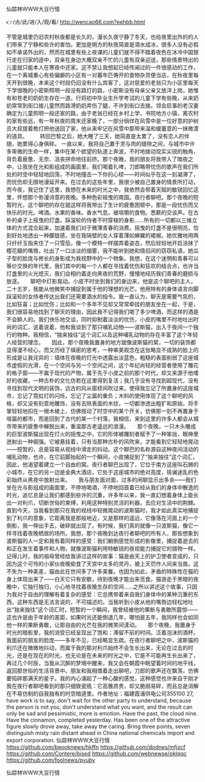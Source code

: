 
仙踪林WWW大豆行情




👉/点/此/进/入/观/看/ http://wencao66.com?eehbb.html




不管是城里仍旧农村秋夜都是长久的，漫长久夜宁静了冬天，也给夜里出外的的人们带来了宁静和些许的害怕。更加是朔方的秋夜简直是滴水成冰，很多人没有必假如不承诺外出的，然而在城里有些上夜课的儿童们就不得不踏着夜色在冰冷中国银行走在归家的途中，双亲在身边大概双亲不忙的儿童有双亲迎送，那些情景特出的儿童就只能本人在寒夜中还家。这不禁让我想起已经传闻过的一件很感动的工作，在一个离城重心有些偏僻的小区有一对暮年匹俦开的食物杂货便当店，在秋夜里每天开到很晚，本来这个时段仍旧没有什么宾客了，这对慈爱的老翁只为小区里每天下学很晚的小密斯照明一段没有路灯的路，小密斯没有母亲父亲又放洋上岗，她惟有和苍老的奶奶生存在一道，行将初中毕业生升学考试的儿童下学有些晚，从来奶奶常常到街口接儿童然而路滑奶奶弄伤了腿，不许到街口去接。领会启事的老汉妻确定为儿童照明一段还家的路，由于老翁已经在乡村上学，书院地方小镇，离农村的家有些远，有一年秋夜的周末还家晚了，一部分徜徉在风雪中是一位好意的护树员大叔提着桅灯把他送回了家，他从来牢记在风雪中那带来温和缓蓄意的一抹微漠的道具。
　　转回巴黎之后，她大睡了三天，她简直是太累了，没有恋人的伴随，她累得心身俱碎。
一直以来，我将自己置于灵与肉的缝隙之间，与城市中许多卑微的生命一样，集中在某个欲望的轨道上奔波，不时地拨动现实尖锐的触角，背负着疲惫、无奈、沮丧拼命地往前挤。那个夜晚，我的朋友将我带入了暗夜之中，让我坐在光和影组成的画面里，我们喝着扎啤，刀郎略带忧伤的歌声在我们所处的时空中轻轻地回荡，不时地撞击一下你的心棂——时间似乎在这一刻凝滞了，而忧伤却无限地漫延开来。在过去的这些年里，我很少被自己置身的情景所打动，而今夜，我记住了这里，我想在未来的时光之中，我依然会带着天赋的敏锐回忆这里，怀想那个弥漫诗意的夜晚。多种色彩摇曳的南国。夜行者聊吧。那个夜晚的短暂时光，这个聊吧的存在就这样将我带出了生计的疲惫困顿中，那是一段忧伤而又快乐的时光。啤酒。水果的香味。香水气息。被咀嚼的食物。悉簌的交谈声。在古朴的桌子上摇曳的灯盏。踩滚轮的侍者不时穿梭的身影……所有的一切都以三维立体的方式混合起来，加速着我们对于微薄青春的消费。摇曳的灯盏不是很明亮，恰到好处地透出一种朦胧感，坐在我隔壁的女人穿着薄如蝉翼的裙裾，她优雅地用两只纤纤玉指夹住了一只雪茄，像一个模特一样摆弄着姿态，然后轻轻地开启涂抹了樱花瓣的嘴唇，吐出了一口淡淡的烟雾，我不能听到她和情侣间的窃窃私语，她瓜子型的脸庞与修长的身影成为我视野中的一个物象。我想，在这个迷惘和青春可以等价交换的年代里，我们其中的每一个人都在寻找着忧伤和狂欢的结合点，也许当灯盏里的火光熄灭，我们会相约着走向黑夜的荒野，慢慢地经历我们青春的磨损与放逐。　　聊吧中灯影晃动。小皮不时坐到我们的身边来，他是这个聊吧的主人，二十五岁，我能从他微笑中捕捉到属于他的理想的光芒。他用特有的身体语言向脚踩滚轮的女侍者传达出我们还需要酒水的指令。我一直认为，聊天是需要气氛的，比如狂喜；比如忧伤；比如和一个多年不见却又常常牵挂的朋友坐在一起，于是，我们很容易地找到了聊天的理由，因此我不记得我们喝了多少啤酒，而这样的酒是不会醉人的。我们快乐地交谈，同时抑制着淡淡的忧伤，小皮的嘴里不时地吐出时尚的词汇，说着说着，他和我谈到了那只哺乳动物——波斯猫，出入于夜间一个独行的物种。我相信，“独来独往”这个词汇以及这种哺乳动物的存在丰富了这个年轻人经营的理念。　　因此，那个夜晚我置身的地方就像波斯猫的窝，一切的装饰都显得漫不经心，而又历经了缜密的思考，一种审美观念在这张略显不成熟的脸上的形成是让我诧异的：墙体在夜晚的灯光中透露出淡蓝色，粗糙的表面削弱了这座城市虚假的光滑，在一个空间与另一个空间之间，这个年纪尚轻的经营者使用了雕花的格子窗——不属于现代的产物，属于先于小皮之前的那个时代，却又来源于他嗜好的收藏，一种古朴的文化仿若在这里得到复活；我几乎没有寻找到超现代，没有寻找到现代文明的装饰，远古的风从窗棂间吹过来，使得我忘记了所置身的这座城市，忘记了霓虹灯的闪烁，忘记了尘嚣的重负；木料的使用体现了这个聊吧的风格，却又没有刻意地雕饰，没有去除表面的木纹，一切都渗透出粗犷和原始，将手掌轻轻地扣在一根木棱上，仿佛按动了时空中的某个开关，仿佛那一刻不再置身于喧嚣的都市，而是回到了古代的某一个村落，我相信，来到这里的许多人都会从城市带来的疲惫中解脱出来，重温那古老遥远的浪漫。　　那个夜晚，一只木头雕成的巨型波斯猫出现在灯火的摇曳之中，它的形体被雕刻者赋予了一种笨拙，眼神里迸射出一种倔强。它被悬挂着，只有当那种古朴的风吹来，才能看到它轻轻地晃动——短暂的，总是容易从视线中滑走的抖动。这个聊巴的名称源自这种夜间活动的哺乳动物，也许，在它前脚抬起的一个瞬间，小皮捕捉到了“独来独往”这个词汇，因此，他渴望着建立一个自由的窝。夜行者聊巴出现了，它位于南方这座叫石狮的小城市，在它的另一边是金典大酒店，它处于这座城市的绝对高度，斑谰迷乱的色彩始终从黑夜中放射出来。　　我与朋友面对面，过多的闲聊显示出多余——我们坐在光与影组成的画面里，不停地喝酒，不停地回首着已经从我们的身体中散逸的时光，追忆总是让我们都感到些许的沉重，许多年以来，我一直幻想着身体上能长出一对利爪，切断世俗的束缚，利用这种特别灵活的利器，去应对生活中的荆棘。直到今天，当我看到那只在我的视线中轻微晃动的波斯猫时，我才如此真实地捕捉到了利爪的意象，它距离我是那般地近，又是那样的遥远，它像落在河面上的一个倒影，我一伸出手去，破碎就出现了。有时候，我们真的就像一只波斯猫，像它一样寻找着夜晚栖居的场所。我想，那个夜晚到达夜行者聊吧的所有人，那些想象到波斯猫的人一定和我有着同样的感受：我们躺倒感觉形成的影像里，捕捉着逝去的和正在发生着事件和人物，就像波斯猫利用特敏锐的夜视能力捕捉它的猎物一样。　　记得儿时，我的祖母曾经给我讲过这样的故事：猫是由天上的护卫使者变成的，只因为这个可怜的小家伙夜晚偷食了天宫中太多的灵丹，被上天罚作人间来当兽。这不失为一种美差，猫由此在世间多了许多美餐。也因为如此，矛盾的特殊性在猫的身上体现出来了——白天它只有安歇，待到夜晚才能出来觅食。猫游走于黑暗的夜晚中，它独行独归，小心地寻找着夜晚生存的空间……之所以讲述这个故事，只因为我对于自由的理解有着复杂的感受：它总携带着来自我们身体中的某种沉重的东西，这种东西是无法言说的，不可描述的。当我听到小皮从他的嘴唇边轻松地吐出“独来独往”这个词汇时，短暂的一个瞬间，我曾经被他的果断与勇敢所震惊——这也许是由于年龄的差距，如果时光还能倒退几年，哪怕是五年，我同样也会如同他一样的果断勇敢，让那自由的光芒在我的微笑间漾动。　　那个夜晚，我置身于时光的暗影里，我的消受已经呈现出了饱和：滞留不前的时间。泛着泡沫的酒杯。我面前的朋友的脸庞——多年不见，已经略显生疏。在夜行者聊吧之中，波斯猫的利爪还在微微地抖动，而属于我的那对利爪始终不会生长出来，无论在过去的时光，还是在现在的时光，也无论是在未来的时光之中，它是不可能再生长出来了，再过几个时辰，当我从沉醉的梦境中醒来，我又会在朝霞中眺望着时间的地平线，返回那世俗的生活背景中。朋友和我相偎着走出聊吧，刀郎的歌声还在飘荡，仿佛要捣碎那满天的星子。我的内心涌起了一种心酸的感觉，这种感觉也许来自于刚才我在夜行者聊吧看到的那只细致瓷瓶：它高雅昂贵，却又脆弱易碎，而且总是消解在不易仿制的自我独有的时空暗道里。作者地址：福建霞浦供电公司355100
27, have work is to say, don't wait for the other party to understand, because the person is not you, don't understand what you want, and the result can only be sad and pessimistic, more is emotion.
Have the past, the cloud nine.
Have the cinnamon, completed yesterday.
Has been one of the attractive figure slowly drove away, take away the caring.
Bring three points, seven distinguish misty rain distant ahead in China national chemicals import and export corporation.
仙踪林WWW大豆行情 https://github.com/beooknews/hkffn
https://github.com/dodnes/mfjzcf
https://github.com/Contere/bised
https://github.com/webnewse/oklqqc
https://github.com/foolnews/pvuby





仙踪林WWW大豆行情
